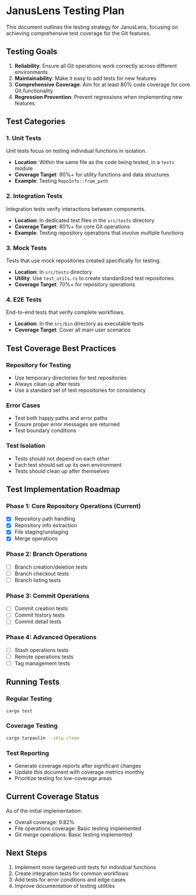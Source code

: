 # JanusLens Testing Plan

This document outlines the testing strategy for JanusLens, focusing on achieving comprehensive test coverage for the Git features.

## Testing Goals

1. **Reliability**: Ensure all Git operations work correctly across different environments
2. **Maintainability**: Make it easy to add tests for new features
3. **Comprehensive Coverage**: Aim for at least 80% code coverage for core Git functionality
4. **Regression Prevention**: Prevent regressions when implementing new features

## Test Categories

### 1. Unit Tests

Unit tests focus on testing individual functions in isolation.

- **Location**: Within the same file as the code being tested, in a `tests` module
- **Coverage Target**: 90%+ for utility functions and data structures
- **Example**: Testing `RepoInfo::from_path`

### 2. Integration Tests

Integration tests verify interactions between components.

- **Location**: In dedicated test files in the `src/tests` directory
- **Coverage Target**: 80%+ for core Git operations
- **Example**: Testing repository operations that involve multiple functions

### 3. Mock Tests

Tests that use mock repositories created specifically for testing.

- **Location**: In `src/tests` directory
- **Utility**: Use `test_utils.rs` to create standardized test repositories
- **Coverage Target**: 70%+ for repository operations

### 4. E2E Tests

End-to-end tests that verify complete workflows.

- **Location**: In the `src/bin` directory as executable tests
- **Coverage Target**: Cover all main user scenarios

## Test Coverage Best Practices

### Repository for Testing

- Use temporary directories for test repositories
- Always clean up after tests
- Use a standard set of test repositories for consistency

### Error Cases

- Test both happy paths and error paths
- Ensure proper error messages are returned
- Test boundary conditions

### Test Isolation

- Tests should not depend on each other
- Each test should set up its own environment
- Tests should clean up after themselves

## Test Implementation Roadmap

### Phase 1: Core Repository Operations (Current)

- [x] Repository path handling
- [x] Repository info extraction
- [x] File staging/unstaging
- [x] Merge operations

### Phase 2: Branch Operations

- [ ] Branch creation/deletion tests
- [ ] Branch checkout tests
- [ ] Branch listing tests

### Phase 3: Commit Operations

- [ ] Commit creation tests
- [ ] Commit history tests
- [ ] Commit detail tests

### Phase 4: Advanced Operations

- [ ] Stash operations tests
- [ ] Remote operations tests
- [ ] Tag management tests

## Running Tests

### Regular Testing

```bash
cargo test
```

### Coverage Testing

```bash
cargo tarpaulin --skip-clean
```

### Test Reporting

- Generate coverage reports after significant changes
- Update this document with coverage metrics monthly
- Prioritize testing for low-coverage areas

## Current Coverage Status

As of the initial implementation:
- Overall coverage: 9.82%
- File operations coverage: Basic testing implemented
- Git merge operations: Basic testing implemented

## Next Steps

1. Implement more targeted unit tests for individual functions
2. Create integration tests for common workflows
3. Add tests for error conditions and edge cases
4. Improve documentation of testing utilities 